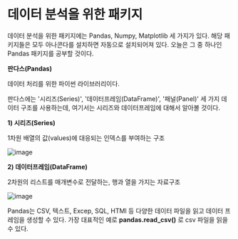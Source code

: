 # 데이터 분석을 위한 패키지

데이터 분석을 위한 패키지에는 Pandas, Numpy, Matplotlib 세 가지가 있다. 해당 패키지들은 모두 아나콘다를 설치하면 자동으로 설치되어져 있다.
오늘은 그 중 하나인 Pandas 패키지를 공부할 것이다.

**판다스(Pandas)**

데이터 처리를 위한 파이썬 라이브러리이다.

판다스에는 '시리즈(Series)', '데이터프레임(DataFrame)', '패널(Panel)' 세 가지 데이터 구조를 사용하는데, 여기서는 시리즈와 데이터프레임에 대해서 알아볼 것이다.

**1) 시리즈(Series)**

1차원 배열의 값(values)에 대응되는 인덱스를 부여하는 구조

![image](https://user-images.githubusercontent.com/65331451/89746509-ef4e8f80-daf4-11ea-948c-861202c2ebec.png)


**2) 데이터프레임(DataFrame)**

2차원의 리스트를 매개변수로 전달하는, 행과 열을 가지는 자료구조

![image](https://user-images.githubusercontent.com/65331451/89746519-055c5000-daf5-11ea-986d-ff0713013904.png)


Pandas는 CSV, 텍스트, Excep, SQL, HTMl 등 다양한 데이터 파일을 읽고 데이터 프레임을 생성할 수 있다. 가장 대표적인 예로 **pandas.read_csv()** 로 csv 파일을 읽을 수 있다.
